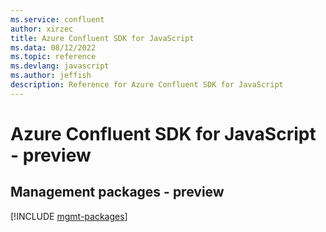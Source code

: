 ```yaml
---
ms.service: confluent
author: xirzec
title: Azure Confluent SDK for JavaScript
ms.data: 08/12/2022
ms.topic: reference
ms.devlang: javascript
ms.author: jeffish
description: Reference for Azure Confluent SDK for JavaScript
---
```

# Azure Confluent SDK for JavaScript - preview

## Management packages - preview
[!INCLUDE [mgmt-packages](confluent-mgmt-index.md)]